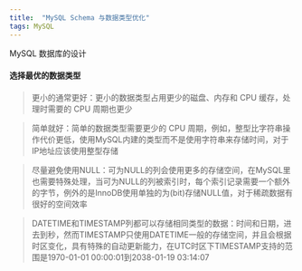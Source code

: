 ```yaml
---
title:  "MySQL Schema 与数据类型优化"
tags: MySQL
---
```


MySQL 数据库的设计
<!--more-->

#### 选择最优的数据类型

> 更小的通常更好：更小的数据类型占用更少的磁盘、内存和 CPU 缓存，处理时需要的 CPU 周期也更少

> 简单就好：简单的数据类型需要更少的 CPU 周期，例如，整型比字符串操作代价更低，使用MySQL内建的类型而不是使用字符串来存储时间，对于IP地址应该使用整型存储

> 尽量避免使用NULL：可为NULL的列会使用更多的存储空间，在MySQL里也需要特殊处理，当可为NULL的列被索引时，每个索引记录需要一个额外的字节，例外的是InnoDB使用单独的为(bit)存储NULL值，对于稀疏数据有很好的空间效率

> DATETIME和TIMESTAMP列都可以存储相同类型的数据：时间和日期，进去到秒，然而TIMESTAMP只使用DATETIME一般的存储空间，并且会根据时区变化，具有特殊的自动更新能力，在UTC时区下TIMESTAMP支持的范围是1970-01-01 00:00:01到2038-01-19 03:14:07

